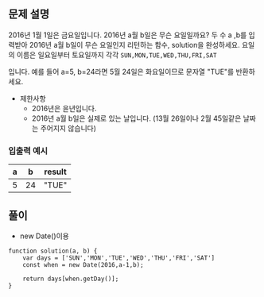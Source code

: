 ## 문제 설명

2016년 1월 1일은 금요일입니다. 2016년 a월 b일은 무슨 요일일까요? 두 수 a ,b를 입력받아 2016년 a월 b일이 무슨 요일인지 리턴하는 함수, solution을 완성하세요. 요일의 이름은 일요일부터 토요일까지 각각 `SUN,MON,TUE,WED,THU,FRI,SAT`

입니다. 예를 들어 a=5, b=24라면 5월 24일은 화요일이므로 문자열 "TUE"를 반환하세요.

- 제한사항
  - 2016년은 윤년입니다.
  - 2016년 a월 b일은 실제로 있는 날입니다. (13월 26일이나 2월 45일같은 날짜는 주어지지 않습니다)

### 입출력 예시

| a   | b   | result |
| --- | --- | ------ |
| 5   | 24  | "TUE"  |

## 풀이

- new Date()이용

```
function solution(a, b) {
    var days = ['SUN','MON','TUE','WED','THU','FRI','SAT']
    const when = new Date(2016,a-1,b);

    return days[when.getDay()];
}
```
